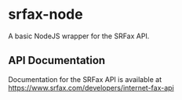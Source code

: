 # srfax-node
A basic NodeJS wrapper for the SRFax API.

## API Documentation
Documentation for the SRFax API is available at https://www.srfax.com/developers/internet-fax-api